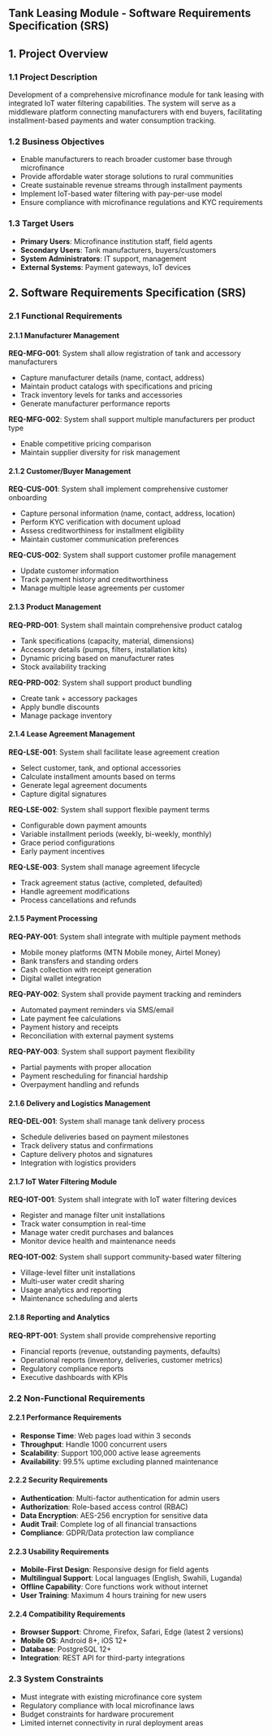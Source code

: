 ## Tank Leasing Module - Software Requirements Specification (SRS)

## 1. Project Overview

### 1.1 Project Description
Development of a comprehensive microfinance module for tank leasing with integrated IoT water filtering capabilities. The system will serve as a middleware platform connecting manufacturers with end buyers, facilitating installment-based payments and water consumption tracking.

### 1.2 Business Objectives
- Enable manufacturers to reach broader customer base through microfinance
- Provide affordable water storage solutions to rural communities
- Create sustainable revenue streams through installment payments
- Implement IoT-based water filtering with pay-per-use model
- Ensure compliance with microfinance regulations and KYC requirements

### 1.3 Target Users
- **Primary Users**: Microfinance institution staff, field agents
- **Secondary Users**: Tank manufacturers, buyers/customers
- **System Administrators**: IT support, management
- **External Systems**: Payment gateways, IoT devices





## 2. Software Requirements Specification (SRS)

### 2.1 Functional Requirements

#### 2.1.1 Manufacturer Management
**REQ-MFG-001**: 
System shall allow registration of tank and accessory manufacturers
- Capture manufacturer details (name, contact, address)
- Maintain product catalogs with specifications and pricing
- Track inventory levels for tanks and accessories
- Generate manufacturer performance reports

**REQ-MFG-002**:
 System shall support multiple manufacturers per product type
- Enable competitive pricing comparison
- Maintain supplier diversity for risk management

#### 2.1.2 Customer/Buyer Management
**REQ-CUS-001**:
 System shall implement comprehensive customer onboarding
- Capture personal information (name, contact, address, location)
- Perform KYC verification with document upload
- Assess creditworthiness for installment eligibility
- Maintain customer communication preferences

**REQ-CUS-002**:
 System shall support customer profile management
- Update customer information
- Track payment history and creditworthiness
- Manage multiple lease agreements per customer

#### 2.1.3 Product Management
**REQ-PRD-001**:
 System shall maintain comprehensive product catalog
- Tank specifications (capacity, material, dimensions)
- Accessory details (pumps, filters, installation kits)
- Dynamic pricing based on manufacturer rates
- Stock availability tracking

**REQ-PRD-002**: 
System shall support product bundling
- Create tank + accessory packages
- Apply bundle discounts
- Manage package inventory

#### 2.1.4 Lease Agreement Management
**REQ-LSE-001**: 
System shall facilitate lease agreement creation
- Select customer, tank, and optional accessories
- Calculate installment amounts based on terms
- Generate legal agreement documents
- Capture digital signatures

**REQ-LSE-002**: 
System shall support flexible payment terms
- Configurable down payment amounts
- Variable installment periods (weekly, bi-weekly, monthly)
- Grace period configurations
- Early payment incentives

**REQ-LSE-003**: 
System shall manage agreement lifecycle
- Track agreement status (active, completed, defaulted)
- Handle agreement modifications
- Process cancellations and refunds

#### 2.1.5 Payment Processing
**REQ-PAY-001**:
 System shall integrate with multiple payment methods
- Mobile money platforms (MTN Mobile money, Airtel Money)
- Bank transfers and standing orders
- Cash collection with receipt generation
- Digital wallet integration

**REQ-PAY-002**: 
System shall provide payment tracking and reminders
- Automated payment reminders via SMS/email
- Late payment fee calculations
- Payment history and receipts
- Reconciliation with external payment systems

**REQ-PAY-003**: 
System shall support payment flexibility
- Partial payments with proper allocation
- Payment rescheduling for financial hardship
- Overpayment handling and refunds

#### 2.1.6 Delivery and Logistics Management
**REQ-DEL-001**: 
System shall manage tank delivery process
- Schedule deliveries based on payment milestones
- Track delivery status and confirmations
- Capture delivery photos and signatures
- Integration with logistics providers

#### 2.1.7 IoT Water Filtering Module
**REQ-IOT-001**:
 System shall integrate with IoT water filtering devices
- Register and manage filter unit installations
- Track water consumption in real-time
- Manage water credit purchases and balances
- Monitor device health and maintenance needs

**REQ-IOT-002**:
 System shall support community-based water filtering
- Village-level filter unit installations
- Multi-user water credit sharing
- Usage analytics and reporting
- Maintenance scheduling and alerts

#### 2.1.8 Reporting and Analytics
**REQ-RPT-001**:
 System shall provide comprehensive reporting
- Financial reports (revenue, outstanding payments, defaults)
- Operational reports (inventory, deliveries, customer metrics)
- Regulatory compliance reports
- Executive dashboards with KPIs

### 2.2 Non-Functional Requirements

#### 2.2.1 Performance Requirements
- **Response Time**: Web pages load within 3 seconds
- **Throughput**: Handle 1000 concurrent users
- **Scalability**: Support 100,000 active lease agreements
- **Availability**: 99.5% uptime excluding planned maintenance

#### 2.2.2 Security Requirements
- **Authentication**: Multi-factor authentication for admin users
- **Authorization**: Role-based access control (RBAC)
- **Data Encryption**: AES-256 encryption for sensitive data
- **Audit Trail**: Complete log of all financial transactions
- **Compliance**: GDPR/Data protection law compliance

#### 2.2.3 Usability Requirements
- **Mobile-First Design**: Responsive design for field agents
- **Multilingual Support**: Local languages (English, Swahili, Luganda)
- **Offline Capability**: Core functions work without internet
- **User Training**: Maximum 4 hours training for new users

#### 2.2.4 Compatibility Requirements
- **Browser Support**: Chrome, Firefox, Safari, Edge (latest 2 versions)
- **Mobile OS**: Android 8+, iOS 12+
- **Database**: PostgreSQL 12+
- **Integration**: REST API for third-party integrations

### 2.3 System Constraints
- Must integrate with existing microfinance core system
- Regulatory compliance with local microfinance laws
- Budget constraints for hardware procurement
- Limited internet connectivity in rural deployment areas

